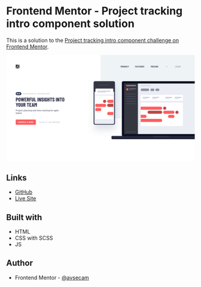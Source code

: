 # Frontend Mentor - Project tracking intro component solution

This is a solution to the [Project tracking intro component challenge on Frontend Mentor](https://www.frontendmentor.io/challenges/project-tracking-intro-component-5d289097500fcb331a67d80e).

![](./screenshot.png)

## Links

- [GitHub](https://github.com/avsecam/FM-ProjectTracking)
- [Live Site](https://avsecam.github.io/FM-ProjectTracking/)

## Built with

- HTML
- CSS with SCSS
- JS

## Author

- Frontend Mentor - [@avsecam](https://www.frontendmentor.io/profile/avsecam)
